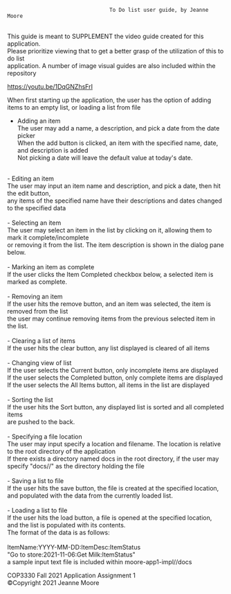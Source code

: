                                      To Do list user guide, by Jeanne Moore
<br />
This guide is meant to SUPPLEMENT the video guide created for this application. <br />
Please prioritize viewing that to get a better grasp of the utilization of this to do list <br />
application. A number of image visual guides are also included within the repository <br />

https://youtu.be/1DqGNZhsFrI

When first starting up the application, the user has the option of adding items to an empty list, or loading a list from file <br />

- Adding an item <br />
The user may add a name, a description, and pick a date from the date picker <br />
When the add button is clicked, an item with the specified name, date, and description is added <br />
Not picking a date will leave the default value at today's date.  <br />  
<br />
- Editing an item  <br />
The user may input an item name and description, and pick a date, then hit the edit button, <br />
any items of the specified name have their descriptions and dates changed to the specified data  <br />
  <br />
- Selecting an item <br />
The user may select an item in the list by clicking on it, allowing them to mark it complete/incomplete  <br />
or removing it from the list. The item description is shown in the dialog pane below.  <br />
  <br />
- Marking an item as complete  <br />
If the user clicks the Item Completed checkbox below, a selected item is marked as complete.  <br />
  <br />
- Removing an item <br />
If the user hits the remove button, and an item was selected, the item is removed from the list  <br /> 
the user may continue removing items from the previous selected item in the list. <br />
  <br /> 
- Clearing a list of items  <br /> 
If the user hits the clear button, any list displayed is cleared of all items  <br />
  <br /> 
- Changing view of list <br /> 
If the user selects the Current button, only incomplete items are displayed  <br /> 
If the user selects the Completed button, only complete items are displayed  <br /> 
If the user selects the All Items button, all items in the list are displayed  <br />
  <br /> 
- Sorting the list <br /> 
If the user hits the Sort button, any displayed list is sorted and all completed items  <br /> 
are pushed to the back.  <br />
  <br />
- Specifying a file location  <br /> 
The user may input specify a location and filename. The location is relative to the root directory of the application  <br /> 
If there exists a directory named docs in the root directory, if the user may specify "docs//" as the directory holding the file  <br />
  <br /> 
- Saving a list to file  <br />
If the user hits the save button, the file is created at the specified location, <br /> 
and populated with the data from the currently loaded list.  <br />
  <br />
- Loading a list to file  <br />
If the user hits the load button, a file is opened at the specified location,  <br /> 
and the list is populated with its contents.
  <br />
  The format of the data is as follows:  <br /> <br />
ItemName:YYYY-MM-DD:ItemDesc:ItemStatus  <br />
  "Go to store:2021-11-06:Get Milk:ItemStatus"  <br />
  a sample input text file is included within moore-app1-impl//docs

COP3330 Fall 2021 Application Assignment 1 <br />
©Copyright 2021 Jeanne Moore
